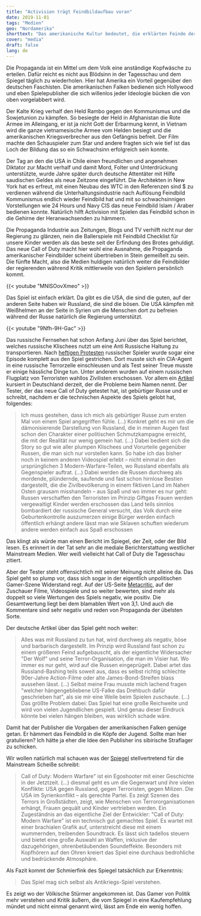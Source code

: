 ```yaml
---
title: "Activision trägt Feindbildaufbau voran"
date: 2019-11-01
tags: "Medien"
geo: "Nordamerika"
shorttext: "Das amerikanische Kultur bedeutet, die erklärten Feinde der Regierung in Hollywood, Spiel und Co. zu huldigen steigert Activision pervers."
cover: "media"
draft: false
lang: de
---
```


Die Propaganda ist ein Mittel um dem Volk eine anständige Kopfwäsche zu erteilen. Dafür reicht es nicht aus Blödsinn in der Tagesschau und dem Spiegel täglich zu wiederholen. Hier hat Amerika ein Vorteil gegenüber den deutschen Faschisten. Die amerikanischen Falken bedienen sich Hollywood und eben Spielepublisher die sich willenlos jeder Ideologie bücken die von oben vorgelabbert wird.

Der Kalte Krieg verhalf den Held Rambo gegen den Kommunismus und die Sowjetunion zu kämpfen. So besiegte der Held in Afghanistan die Rote Armee im Alleingang, er ist ja nicht Gott der Erbarmung kennt, in Vietnam wird die ganze vietnamesische Armee vom Helden besiegt und die amerikanischen Kriegsverbrecher aus den Gefängnis befreit. Der Film machte den Schauspieler zum Star und andere fragten sich wie tief ist das Loch der Bildung das so ein Schwachsinn erfolgreich sein konnte. 

Der Tag an den die USA in Chile einen freundlichen und angenehmen Diktator zur Macht verhalf und damit Mord, Folter und Unterdrückung unterstützte, wurde Jahre später durch deutsche Attentäter mit Hilfe saudischen Geldes als neue Zeitzone eingeführt. Die Architekten in New York hat es erfreut, mit einen Neubau des WTC in den Referenzen sind $ zu verdienen während die Unterhaltungsindustrie nach Auflösung Feindbild Kommunismus endlich wieder Feindbild hat und mit so schwachsinnigen Vorstellungen wie 24 Hours und Navy CIS das neue Feindbild Islam / Araber bedienen konnte. Natürlich hilft Activision mit Spielen das Feindbild schon in die Gehirne der Heranwachsenden zu hämmern. 

Die Propaganda Industrie aus Zeitungen, Blogs und TV verhilft nicht nur der Regierung zu glänzen, nein die Ballerspiele mit Feindbild Checklist für unsere Kinder werden als das beste seit der Erfindung des Brotes gehuldigt. Das neue Call of Duty macht hier wohl eine Ausnahme, die Propaganda amerikanischer Feindbilder scheint übertrieben in Stein gemeißelt zu sein. Die fünfte Macht, also die Medien huldigen natürlich weiter die Feindbilder der regierenden während Kritik mittlerweile von den Spielern persönlich kommt. 

{{< youtube "MNlSOovXmeo" >}}

Das Spiel ist einfach erklärt. Da gibt es die USA, die sind die guten, auf der anderen Seite haben wir Russland, die sind die bösen. Die USA kämpfen mit Weißhelmen an der Seite in Syrien um die Menschen dort zu befreien während der Russe natürlich die Regierung unterstützt. 

{{< youtube "9Nfh-9H-Gac" >}}

Das russische Fernsehen hat schon Anfang Juni über das Spiel berichtet, welches russische Klischees nutzt um eine Anti Russische Haltung zu transportieren. Nach [heftigen Protesten](https://gmbox.ru/materials/42340-missiya-ni-slova-po-russki-v-modern-warfare-2-mogla-bit-menee-krovavoy "Миссия 'Ни слова по-русски' в Modern Warfare 2 могла быть менее кровавой") russischer Spieler wurde sogar eine Episode komplett aus den Spiel gestrichen. Dort musste sich ein CIA-Agent in eine russische Terrorzelle einschleusen und als Test seiner Treue musste er einige hässliche Dinge tun. Unter anderem wurden auf einem russischen Flugplatz von Terroristen wahllos Zivilisten erschossen. Vor allem ein [Artikel](https://mein-mmo.de/cod-mw-russland-bashing/ "Als Shooter-Fan liebe ich CoD Modern Warfare – Als Russe blutet mein Herz") kursiert in Deutschland derzeit, der die Probleme beim Namen nennt. Der Tester, der das neue Call of Duty getestet hat, ist gebürtiger Russe und er schreibt, nachdem er die technischen Aspekte des Spiels gelobt hat, folgendes:

> Ich muss gestehen, dass ich mich als gebürtiger Russe zum ersten Mal von einem Spiel angegriffen fühle. (…) Konkret geht es mir um die dämonisierende Darstellung von Russland, die in meinen Augen fast schon den Charakter einer politischen Schmutzkampagne erreicht, die mit der Realität nur wenig gemein hat. (…) Dabei bedient sich die Story so gut wie aller plumpen Klischees und Vorurteile gegenüber Russen, die man sich nur vorstellen kann. So habe ich das bisher noch in keinem anderen Videospiel erlebt – nicht einmal in den ursprünglichen 3 Modern-Warfare-Teilen, wo Russland ebenfalls als Gegenspieler auftrat. (…) Dabei werden die Russen durchweg als mordende, plündernde, saufende und fast schon hirnlose Bestien dargestellt, die die Zivilbevölkerung in einem fiktiven Land im Nahen Osten grausam misshandeln – aus Spaß und wo immer es nur geht:
> Russen verschaffen den Terroristen im Prinzip Giftgas
> Frauen werden vergewaltigt
> Kinder werden erschossen
> das Land teils sinnlos bombardiert
> der russische General versucht, das Volk durch eine Geburtenkontrolle auszumerzen
> einige Bürger werden einfach öffentlich erhängt
> andere lässt man wie Sklaven schuften
> wiederum andere werden einfach aus Spaß erschossen

Das klingt als würde man einen Bericht im Spiegel, der Zeit, oder der Bild lesen. Es erinnert in der Tat sehr an die mediale Berichterstattung westlicher Mainstream Medien. Wer weiß vielleicht hat Call of Duty die Tagesschau zitiert. 

Aber der Tester steht offensichtlich mit seiner Meinung nicht alleine da. Das Spiel geht so plump vor, dass sich sogar in der eigentlich unpolitischen Gamer-Szene Widerstand regt. Auf der US-Seite [Metacritic](https://www.metacritic.com/game/playstation-4/call-of-duty-modern-warfare/user-reviews "CALL OF DUTY: MODERN WARFARE"), auf der Zuschauer Filme, Videospiele und so weiter bewerten, sind mehr als doppelt so viele Wertungen des Spiels negativ, wie positiv. Die Gesamtwertung liegt bei dem blamablen Wert von 3,1. Und auch die Kommentare sind sehr negativ und reden von Propaganda der übelsten Sorte.

Der deutsche Artikel über das Spiel geht noch weiter:

> Alles was mit Russland zu tun hat, wird durchweg als negativ, böse und barbarisch dargestellt. Im Prinzip wird Russland fast schon zu einem größeren Feind aufgebauscht, als der eigentliche Widersacher "Der Wolf" und seine Terror-Organisation, die man im Visier hat. Wo immer es nur geht, wird auf die Russen eingeprügelt. Dabei artet das Russland-Bashing teils soweit aus, dass es selbst richtig schlechte 90er-Jahre Action-Filme oder alte James-Bond-Streifen blass aussehen lässt. (…) Selbst meine Frau musste mich lachend fragen "welcher hängengebliebene US-Falke das Drehbuch dafür geschrieben hat", als sie mir eine Weile beim Spielen zuschaute. (…) Das größte Problem dabei: Das Spiel hat eine große Reichweite und wird von vielen Jugendlichen gespielt. Und genau dieser Eindruck könnte bei vielen hängen bleiben, was wirklich schade wäre.

Damit hat der Publisher die Vorgaben der amerikanischen Falken genüge getan. Er hämmert das Feindbild in die Köpfe der Jugend. Sollte man hier gratulieren? Ich hätte ja eher die Idee den Publisher ins sibirische Straflager zu schicken. 

Wir wollen natürlich mal schauen was der [Spiegel](https://www.spiegel.de/netzwelt/games/call-of-duty-modern-warfare-im-test-der-egoshooter-ist-auserzaehlt-a-1293673.html "Der Egoshooter ist auserzählt") stellvertretend für die Mainstream Scheiße schreibt:

> Call of Duty: Modern Warfare" ist ein Egoshooter mit einer Geschichte in der Jetztzeit. (…) diesmal geht es um die Gegenwart und ihre vielen Konflikte: USA gegen Russland, gegen Terroristen, gegen Milizen. Die USA im Syrienkonflikt – als gerechte Partei. Es zeigt Szenen des Terrors in Großstädten, zeigt, wie Menschen von Terrororganisationen erhängt, Frauen gequält und Kinder vertrieben werden. Ein Zugeständnis an das eigentliche Ziel der Entwickler: "Call of Duty: Modern Warfare" ist ein technisch gut gemachtes Spiel. Es wartet mit einer brachialen Grafik auf, unterstreicht diese mit einem wummernden, treibenden Soundtrack. Es lässt sich tadellos steuern und bietet eine große Auswahl an Waffen, inklusive der dazugehörigen, ohrenbetäubenden Soundeffekte. Besonders mit Kopfhörern auf den Ohren kreiert das Spiel eine durchaus bedrohliche und bedrückende Atmosphäre.

Als Fazit kommt der Schmierfink des Spiegel tatsächlich zur Erkenntnis:

> Das Spiel mag sich selbst als Antikriegs-Spiel verstehen.

Es zeigt wo der Völkische Stürmer angekommen ist. Das Gamer von Politik mehr verstehen und Kritik äußern, die vom Spiegel in eine Kaufempfehlung mündet und nicht einmal genannt wird, lässt am Ende ein wenig hoffen.
